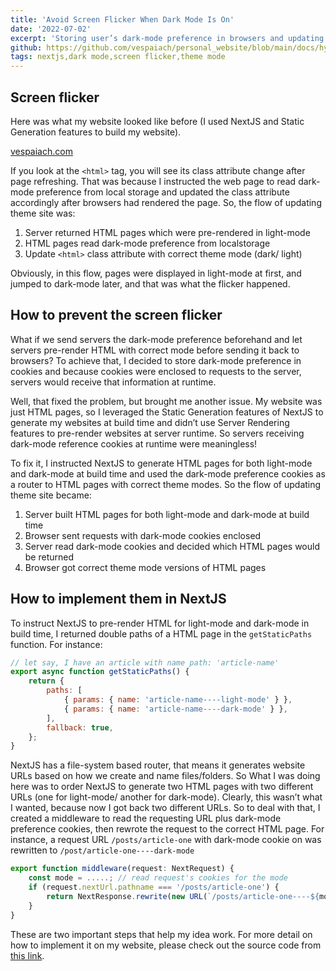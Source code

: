 ```yaml
---
title: 'Avoid Screen Flicker When Dark Mode Is On'
date: '2022-07-02'
excerpt: 'Storing user’s dark-mode preference in browsers and updating stylesheet/css accordingly wherever users change the preference seems to be the easiest way to support dark-mode on the sites, but actually that implementation will introduce an issue - the screen flicker - which may annoy users sometimes. So, in this post, I will show you how I fix the screen flicker issue for my website.'
github: https://github.com/vespaiach/personal_website/blob/main/docs/hydration-failed-react-encoder-error.md
tags: nextjs,dark mode,screen flicker,theme mode
---
```


## Screen flicker

Here was what my website looked like before (I used NextJS and Static Generation features to build my website).

[vespaiach.com](https://www.vespaiach.com/images/vespaiach_flashing.gif)

If you look at the `<html>` tag, you will see its class attribute change after page refreshing. That was because I instructed the web page to read dark-mode preference from local storage and updated the class attribute accordingly after browsers had rendered the page. So, the flow of updating theme site was:

1. Server returned HTML pages which were pre-rendered in light-mode
2. HTML pages read dark-mode preference from localstorage
3. Update `<html>` class attribute with correct theme mode (dark/ light)

Obviously, in this flow, pages were displayed in light-mode at first, and jumped to dark-mode later, and that was what the flicker happened.

## How to prevent the screen flicker

What if we send servers the dark-mode preference beforehand and let servers pre-render HTML with correct mode before sending it back to browsers? To achieve that, I decided to store dark-mode preference in cookies and because cookies were enclosed to requests to the server, servers would receive that information at runtime.

Well, that fixed the problem, but brought me another issue. My website was just HTML pages, so I leveraged the Static Generation features of NextJS to generate my websites at build time and didn’t use Server Rendering features to pre-render websites at server runtime. So servers receiving dark-mode reference cookies at runtime were meaningless!

To fix it, I instructed NextJS to generate HTML pages for both light-mode and dark-mode at build time and used the dark-mode preference cookies as a router to HTML pages with correct theme modes. So the flow of updating theme site became:

1. Server built HTML pages for both light-mode and dark-mode at build time
2. Browser sent requests with dark-mode cookies enclosed
3. Server read dark-mode cookies and decided which HTML pages would be returned
4. Browser got correct theme mode versions of HTML pages

## How to implement them in NextJS

To instruct NextJS to pre-render HTML for light-mode and dark-mode in build time, I returned double paths of a HTML page in the `getStaticPaths` function. For instance:

```js
// let say, I have an article with name path: 'article-name'
export async function getStaticPaths() {
    return {
        paths: [
            { params: { name: 'article-name----light-mode' } },
            { params: { name: 'article-name----dark-mode' } },
        ],
        fallback: true,
    };
}
```

NextJS has a file-system based router, that means it generates website URLs based on how we create and name files/folders. So What I was doing here was to order NextJS to generate two HTML pages with two different URLs (one for light-mode/ another for dark-mode). Clearly, this wasn’t what I wanted, because now I got back two different URLs. So to deal with that, I created a middleware to read the requesting URL plus dark-mode preference cookies, then rewrote the request to the correct HTML page. For instance, a request URL `/posts/article-one` with dark-mode cookie on was rewritten to `/post/article-one----dark-mode`

```js
export function middleware(request: NextRequest) {
    const mode = .....; // read request's cookies for the mode
    if (request.nextUrl.pathname === '/posts/article-one') {
        return NextResponse.rewrite(new URL(`/posts/article-one----${mode}`, request.url));
    }
}
```

These are two important steps that help my idea work. For more detail on how to implement it on my website, please check out the source code from [this link](https://github.com/vespaiach/personal_website).
